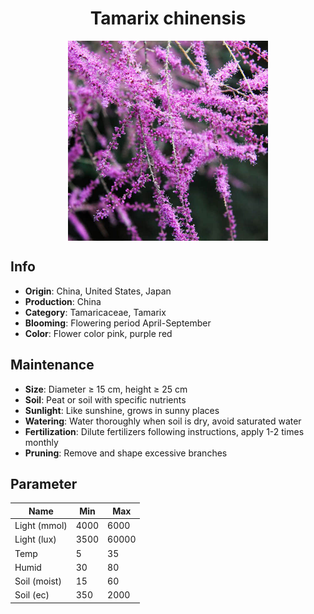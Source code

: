 <h1 align='center'>Tamarix chinensis</h1>
<p align="center">
    <img 
        align='center'
        width='320'
        src="../images/tamarix chinensis.png" 
        alt='Tamarix chinensis' />
</p>

## Info

 - **Origin**: China, United States, Japan
 - **Production**: China
 - **Category**: Tamaricaceae, Tamarix
 - **Blooming**: Flowering period April-September
 - **Color**: Flower color pink, purple red

## Maintenance

 - **Size**: Diameter ≥ 15 cm, height ≥ 25 cm
 - **Soil**: Peat or soil with specific nutrients
 - **Sunlight**: Like sunshine, grows in sunny places
 - **Watering**: Water thoroughly when soil is dry, avoid saturated water
 - **Fertilization**: Dilute fertilizers following instructions, apply 1-2 times monthly
 - **Pruning**: Remove and shape excessive branches

## Parameter

| Name         | Min  | Max   |
|--------------|------|-------|
| Light (mmol) | 4000 | 6000  |
| Light (lux)  | 3500 | 60000 |
| Temp         | 5    | 35    |
| Humid        | 30   | 80    |
| Soil (moist) | 15   | 60    |
| Soil (ec)    | 350  | 2000  |